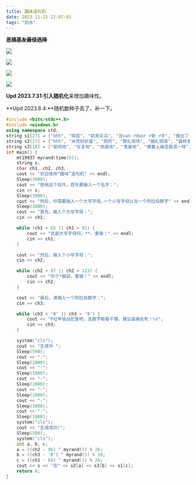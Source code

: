 ```yaml
---
title: 趣味造句机
date: 2023-11-25 22:07:01
tags: "划水"
---
```


~~**恶搞基友最佳选择**~~

![](https://img2023.cnblogs.com/blog/2563998/202307/2563998-20230731185209328-579330174.png)

![](https://img2023.cnblogs.com/blog/2563998/202307/2563998-20230731185239560-1491547731.png)

![](https://img2023.cnblogs.com/blog/2563998/202307/2563998-20230731185310742-274632401.png)

![](https://img2023.cnblogs.com/blog/2563998/202307/2563998-20230731185412756-1131630698.png)

**Upd 2023.7.31:**引入**随机化**来增加趣味性。

**Upd 2023.8.4:**随机数种子丢了，补一下。

```cpp
#include <bits/stdc++.h>
#include <windows.h>
using namespace std;
string s1[27] = {"hhh", "摔跤", "前来买瓜", "当van ♂door ♂射 ♂手", "做出了一个违背祖宗的决定", "怒食金坷垃", "管理时间", "吃蟹焗煲", "施展混元功法", "被机惨", "被人民群众吊到了路灯上", "使哥谭陷入尴尬", "根据罗翔视频进行犯罪", "生异形", "成为人体试验志愿者", "狂吃奥利给", "呻吟", "开车", "做春梦", "斗地主", "进行py交易", "挤奶", "击剑", "热爱105°C", "在法国投降前占领巴黎", "白嫖", "飞翔"};
string s2[27] = {"hhh", "米奇妙妙屋", "厕所", "葬礼现场", "婚礼现场", "森林里", "冰箱", "大海", "澡堂", "南极", "凶宅", "床上", "酒店", "教室", "青楼", "人民警察执法现场", "农场", "窑子", "金字塔上", "紫禁之巅", "人民大会堂里", "美国总统山上", "埃菲尔铁塔里", "巴黎圣母院", "长城上", "火山里", "因纽特冰屋里"};
string s3[10] = {"愉悦地", "反复地", "快速地", "鬼畜地", "像戴上痛苦面具一样", "114514地", "沉痛地", "比CCF还邪恶地", "女装地", "极其兴奋地"};
int main() {
    mt19937 myrand(time(0));
    string s;
    char ch1, ch2, ch3;
    cout << "欢迎使用“趣味”造句机" << endl;
    Sleep(3000);
    cout << "使用这个软件，首先要输入一个名字：";
    cin >> s;
    Sleep(3000);
    cout << "然后，你需要输入一个大写字母,一个小写字母以及一个阿拉伯数字" << endl;
    Sleep(3000);
    cout << "首先，输入个大写字母：";
    cin >> ch1;

    while (ch1 < 65 || ch1 > 91) {
        cout << "这是大写字母吗，**，重输！" << endl;
        cin >> ch1;
    }

    cout << "然后，输入个小写字母：";
    cin >> ch2;

    while (ch2 < 97 || ch2 > 123) {
        cout << "你个*脑袋，重输！" << endl;
        cin >> ch2;
    }

    cout << "最后，请输入一个阿拉伯数字：";
    cin >> ch3;

    while (ch3 < '0' || ch3 > '9') {
        cout << "P社甲级战犯是吧，连数字都看不懂，建议直接处死！\n";
        cin >> ch3;
    }

    system("cls");
    cout << "生成中 ";
    Sleep(500);
    cout << "·";
    Sleep(1000);
    cout << "·";
    Sleep(1000);
    cout << "·";
    Sleep(1000);
    cout << "·";
    Sleep(1000);
    cout << "·";
    Sleep(1000);
    cout << "·";
    Sleep(1000);
    system("cls");
    cout << "生成成功!";
    Sleep(500);
    system("cls");
    int a, b, c;
    a = ((ch2 - 96) ^ myrand()) % 26;
    b = ((ch3 - '0') ^ myrand()) % 10;
    c = ((ch1 - 64) ^ myrand()) % 26;
    cout << s << "在" << s2[a] << s3[b] << s1[c];
    return 0;
}
```
